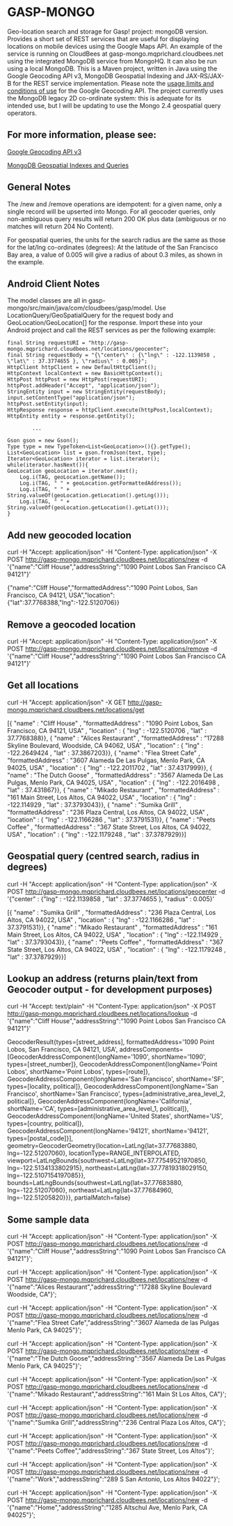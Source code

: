 GASP-MONGO
==========

Geo-location search and storage for Gasp! project: mongoDB version.  Provides a short set of REST services that are useful for displaying locations on mobile devices using the Google Maps API.
An example of the service is running on CloudBees at gasp-mongo.mqprichard.cloudbees.net using the integrated MongoDB service from MongoHQ.  It can also be run using a local MongoDB.
This is a Maven project, written in Java using the Google Geocoding API v3, MongoDB Geospatial Indexing and JAX-RS/JAX-B for the REST service implementation.  Please note the [usage limits and conditions of use](https://developers.google.com/maps/documentation/geocoding/#Limits) for the Google Geocoding API.  The project currently uses the MongoDB legacy 2D co-ordinate system: this is adequate for its intended use, but I will be updating to use the Mongo 2.4 geospatial query operators. 

For more information, please see:
---------------------------------
[Google Geocoding API v3](https://developers.google.com/maps/documentation/geocoding/)

[MongoDB Geospatial Indexes and Queries](http://docs.mongodb.org/manual/reference/operator/query-geospatial/)

General Notes
-------------

The /new and /remove operations are idempotent: for a given name, only a single record will be upserted into Mongo. For all geocoder queries, only non-ambiguous query results will return 200 OK plus data (ambiguous or no matches will return 204 No Content). 

For geospatial queries, the units for the search radius are the same as those for the lat/lng co-ordinates (degrees): At the latitude of the San Francisco Bay area, a value of 0.005 will give a radius of about 0.3 miles, as shown in the example.


Android Client Notes
--------------------

The model classes are all in gasp-mongo/src/main/java/com/cloudbees/gasp/model.  Use LocationQuery/GeoSpatialQuery for the request body and GeoLocation/GeoLocation[] for the response.  Import these into your Android project and call the REST services as per the following example:

    final String requestURI = "http://gasp-mongo.mqprichard.cloudbees.net/locations/geocenter";
    final String requestBody = "{\"center\" : {\"lng\" : -122.1139858 , \"lat\" : 37.3774655 }, \"radius\" : 0.005}";
    HttpClient httpClient = new DefaultHttpClient();
    HttpContext localContext = new BasicHttpContext();
    HttpPost httpPost = new HttpPost(requestURI);
    httpPost.addHeader("Accept", "application/json");
    StringEntity input = new StringEntity(requestBody);
    input.setContentType("application/json");
    httpPost.setEntity(input);
    HttpResponse response = httpClient.execute(httpPost,localContext);
    HttpEntity entity = response.getEntity();
            
            ...
            
    Gson gson = new Gson();
    Type type = new TypeToken<List<GeoLocation>>(){}.getType();
    List<GeoLocation> list = gson.fromJson(text, type);
    Iterator<GeoLocation> iterator = list.iterator();
    while(iterator.hasNext()){
    GeoLocation geoLocation = iterator.next();
        Log.i(TAG, geoLocation.getName());
        Log.i(TAG, " " + geoLocation.getFormattedAddress());
        Log.i(TAG, " " + String.valueOf(geoLocation.getLocation().getLng()));
        Log.i(TAG, " " + String.valueOf(geoLocation.getLocation().getLat()));
    }


Add new geocoded location
-------------------------


curl -H "Accept: application/json" -H "Content-Type: application/json" -X POST http://gasp-mongo.mqprichard.cloudbees.net/locations/new -d '{"name":"Cliff House","addressString":"1090 Point Lobos San Francisco CA 94121"}'

{"name":"Cliff House","formattedAddress":"1090 Point Lobos, San Francisco, CA 94121, USA","location":{"lat":37.7768388,"lng":-122.5120706}}


Remove a geocoded location
--------------------------

curl -H "Accept: application/json" -H "Content-Type: application/json" -X POST http://gasp-mongo.mqprichard.cloudbees.net/locations/remove -d '{"name":"Cliff House","addressString":"1090 Point Lobos San Francisco CA 94121"}'


Get all locations
-----------------

curl -H "Accept: application/json" -X GET http://gasp-mongo.mqprichard.cloudbees.net/locations/get

[{ "name" : "Cliff House" , "formattedAddress" : "1090 Point Lobos, San Francisco, CA 94121, USA" , "location" : { "lng" : -122.5120706 , "lat" : 37.7768388}}, { "name" : "Alices Restaurant" , "formattedAddress" : "17288 Skyline Boulevard, Woodside, CA 94062, USA" , "location" : { "lng" : -122.2649424 , "lat" : 37.3867203}}, { "name" : "Flea Street Cafe" , "formattedAddress" : "3607 Alameda De Las Pulgas, Menlo Park, CA 94025, USA" , "location" : { "lng" : -122.2011702 , "lat" : 37.4317999}}, { "name" : "The Dutch Goose" , "formattedAddress" : "3567 Alameda De Las Pulgas, Menlo Park, CA 94025, USA" , "location" : { "lng" : -122.2016498 , "lat" : 37.431867}}, { "name" : "Mikado Restaurant" , "formattedAddress" : "161 Main Street, Los Altos, CA 94022, USA" , "location" : { "lng" : -122.114929 , "lat" : 37.3793043}}, { "name" : "Sumika Grill" , "formattedAddress" : "236 Plaza Central, Los Altos, CA 94022, USA" , "location" : { "lng" : -122.1166286 , "lat" : 37.3791531}}, { "name" : "Peets Coffee" , "formattedAddress" : "367 State Street, Los Altos, CA 94022, USA" , "location" : { "lng" : -122.1179248 , "lat" : 37.3787929}}]


Geospatial query (centred search, radius in degrees)
----------------------------------------------------

curl -H "Accept: application/json" -H "Content-Type: application/json" -X POST http://gasp-mongo.mqprichard.cloudbees.net/locations/geocenter -d '{"center" : {"lng" : -122.1139858 , "lat" : 37.3774655 }, "radius" : 0.005}'

[{ "name" : "Sumika Grill" , "formattedAddress" : "236 Plaza Central, Los Altos, CA 94022, USA" , "location" : { "lng" : -122.1166286 , "lat" : 37.3791531}}, { "name" : "Mikado Restaurant" , "formattedAddress" : "161 Main Street, Los Altos, CA 94022, USA" , "location" : { "lng" : -122.114929 , "lat" : 37.3793043}}, { "name" : "Peets Coffee" , "formattedAddress" : "367 State Street, Los Altos, CA 94022, USA" , "location" : { "lng" : -122.1179248 , "lat" : 37.3787929}}]


Lookup an address (returns plain/text from Geocoder output - for development purposes)
--------------------------------------------------------------------------------------

curl -H "Accept: text/plain" -H "Content-Type: application/json" -X POST http://gasp-mongo.mqprichard.cloudbees.net/locations/lookup -d '{"name":"Cliff House","addressString":"1090 Point Lobos San Francisco CA 94121"}'

GeocoderResult{types=[street_address], formattedAddress='1090 Point Lobos, San Francisco, CA 94121, USA', addressComponents=[GeocoderAddressComponent{longName='1090', shortName='1090', types=[street_number]}, GeocoderAddressComponent{longName='Point Lobos', shortName='Point Lobos', types=[route]}, GeocoderAddressComponent{longName='San Francisco', shortName='SF', types=[locality, political]}, GeocoderAddressComponent{longName='San Francisco', shortName='San Francisco', types=[administrative_area_level_2, political]}, GeocoderAddressComponent{longName='California', shortName='CA', types=[administrative_area_level_1, political]}, GeocoderAddressComponent{longName='United States', shortName='US', types=[country, political]}, GeocoderAddressComponent{longName='94121', shortName='94121', types=[postal_code]}], geometry=GeocoderGeometry{location=LatLng{lat=37.77683880, lng=-122.51207060}, locationType=RANGE_INTERPOLATED, viewport=LatLngBounds{southwest=LatLng{lat=37.77549521970850, lng=-122.5134133802915}, northeast=LatLng{lat=37.77819318029150, lng=-122.5107154197085}}, bounds=LatLngBounds{southwest=LatLng{lat=37.77683880, lng=-122.51207060}, northeast=LatLng{lat=37.77684960, lng=-122.51205820}}}, partialMatch=false}


Some sample data
----------------

curl -H "Accept: application/json" -H "Content-Type: application/json" -X POST http://gasp-mongo.mqprichard.cloudbees.net/locations/new -d '{"name":"Cliff House","addressString":"1090 Point Lobos San Francisco CA 94121"}';

curl -H "Accept: application/json" -H "Content-Type: application/json" -X POST http://gasp-mongo.mqprichard.cloudbees.net/locations/new -d '{"name":"Alices Restaurant","addressString":"17288 Skyline Boulevard Woodside, CA"}';

curl -H "Accept: application/json" -H "Content-Type: application/json" -X POST http://gasp-mongo.mqprichard.cloudbees.net/locations/new -d '{"name":"Flea Street Cafe","addressString":"3607 Alameda de las Pulgas Menlo Park, CA 94025"}';

curl -H "Accept: application/json" -H "Content-Type: application/json" -X POST http://gasp-mongo.mqprichard.cloudbees.net/locations/new -d '{"name":"The Dutch Goose","addressString":"3567 Alameda De Las Pulgas  Menlo Park, CA 94025"}';

curl -H "Accept: application/json" -H "Content-Type: application/json" -X POST http://gasp-mongo.mqprichard.cloudbees.net/locations/new -d '{"name":"Mikado Restaurant","addressString":"161 Main St  Los Altos, CA"}';

curl -H "Accept: application/json" -H "Content-Type: application/json" -X POST http://gasp-mongo.mqprichard.cloudbees.net/locations/new -d '{"name":"Sumika Grill","addressString":"236 Central Plaza Los Altos, CA"}';

curl -H "Accept: application/json" -H "Content-Type: application/json" -X POST http://gasp-mongo.mqprichard.cloudbees.net/locations/new -d '{"name":"Peets Coffee","addressString":"367 State Street, Los Altos"}';

curl -H "Accept: application/json" -H "Content-Type: application/json" -X POST http://gasp-mongo.mqprichard.cloudbees.net/locations/new -d '{"name":"Work","addressString":"289 S San Antonio, Los Altos 94022"}';

curl -H "Accept: application/json" -H "Content-Type: application/json" -X POST http://gasp-mongo.mqprichard.cloudbees.net/locations/new -d '{"name":"Home","addressString":"1285 Altschul Ave, Menlo Park, CA 94025"}';
